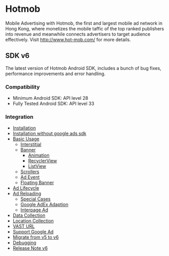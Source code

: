 # Hotmob
Mobile Advertising with Hotmob, the first and largest mobile ad network in Hong Kong, where monetizes the mobile taffic of the top ranked publishers into revenue and meanwhile connects advertisers to target audience effectively.
Visit http://www.hot-mob.com/ for more details.

## SDK v6
The latest version of Hotmob Android SDK, includes a bunch of bug fixes, performance improvements and error handling.

### Compatibility
* Minimum Android SDK: API level 28
* Fully Tested Android SDK: API level 33

### Integration
* [Installation](https://github.com/hotmobmobile/hotmob-android-sdk/wiki/Installation-v6)
* [Installation without google ads sdk](https://github.com/hotmobmobile/hotmob-android-sdk/wiki/Installation-v6-without-google)
* [Basic Usage](https://github.com/hotmobmobile/hotmob-android-sdk/wiki/Basic-Usage-v6)
  - [Interstitial](https://github.com/hotmobmobile/hotmob-android-sdk/wiki/Basic-Usage-v6#interstitial)
  - [Banner](https://github.com/hotmobmobile/hotmob-android-sdk/wiki/Basic-Usage-v6#banner)
    - [Animation](https://github.com/hotmobmobile/hotmob-android-sdk/wiki/Basic-Usage-v6#animation)
    - [RecyclerView](https://github.com/hotmobmobile/hotmob-android-sdk/wiki/Basic-Usage-v6#recyclerview)
    - [ListView](https://github.com/hotmobmobile/hotmob-android-sdk/wiki/Basic-Usage-v6#listview)
  - [Scrollers](https://github.com/hotmobmobile/hotmob-android-sdk/wiki/Basic-Usage-v6#scrollers)
  - [Ad Event](https://github.com/hotmobmobile/hotmob-android-sdk/wiki/Basic-Usage-v6#ad-event-listener)
  - [Floating Banner](https://github.com/hotmobmobile/hotmob-android-sdk/wiki/Basic-Usage-v6#floating-banner)
* [Ad Lifecycle](https://github.com/hotmobmobile/hotmob-android-sdk/wiki/Ad-Lifecycle)
* [Ad Reloading](https://github.com/hotmobmobile/hotmob-android-sdk/wiki/Ad-Reloading)
  - [Special Cases](https://github.com/hotmobmobile/hotmob-android-sdk/wiki/Special-Cases-Handling)
  - [Google AdEx Adaption](https://github.com/hotmobmobile/hotmob-android-sdk/wiki/Google-AdEx-Adaption)
  - [Interpage Ad](https://github.com/hotmobmobile/hotmob-android-sdk/wiki/Interpage-Ad)
* [Data Collection](https://github.com/hotmobmobile/hotmob-android-sdk/wiki/Data-Collection)
* [Location Collection](https://github.com/hotmobmobile/hotmob-android-sdk/wiki/Location-Collection)
* [VAST URL](https://github.com/hotmobmobile/hotmob-android-sdk/wiki/VAST-URL)
* [Support Google Ad](https://github.com/hotmobmobile/hotmob-android-sdk/wiki/Support-Google-Ad)
* [Migrate from v5 to v6](https://github.com/hotmobmobile/hotmob-android-sdk/wiki/Migrate-from-v5-to-v6)
* [Debugging](https://github.com/hotmobmobile/hotmob-android-sdk/wiki/Debugging)
* [Release Note v6](https://github.com/hotmobmobile/hotmob-android-sdk/wiki/Release-Note-v6)
